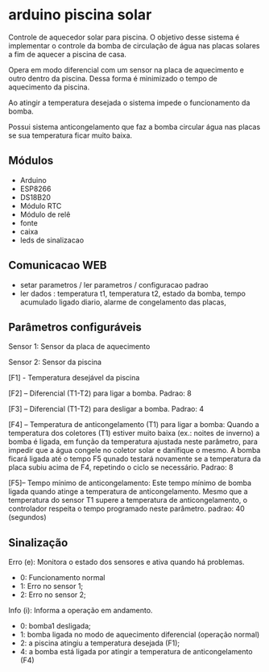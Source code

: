 # arduino piscina solar
Controle de aquecedor solar para piscina.
O objetivo desse sistema é implementar o controle da bomba de circulação de água nas placas solares a fim
de aquecer a piscina de casa.

Opera em modo diferencial com um sensor na placa de aquecimento e outro dentro da piscina. Dessa forma é minimizado o tempo de aquecimento da piscina. 

Ao atingir a temperatura desejada o sistema impede o funcionamento da bomba.

Possui sistema anticongelamento que faz a bomba circular água nas placas se sua temperatura ficar muito baixa.

## Módulos
* Arduino
* ESP8266
* DS18B20
* Módulo RTC
* Módulo de relê
* fonte
* caixa
* leds de sinalizacao


## Comunicacao WEB
* setar parametros / ler parametros / configuracao padrao
* ler dados :  temperatura t1, temperatura t2, estado da bomba, tempo acumulado ligado diario, alarme de congelamento das placas, 

## Parâmetros configuráveis

Sensor 1: Sensor da placa de aquecimento

Sensor 2: Sensor da piscina

[F1] - Temperatura desejável da piscina

[F2] – Diferencial (T1-T2) para ligar a bomba. Padrao: 8

[F3] – Diferencial (T1-T2) para desligar a bomba. Padrao: 4

[F4] – Temperatura de anticongelamento (T1) para ligar a bomba:
Quando a temperatura dos coletores (T1) estiver muito baixa (ex.: noites de inverno) a bomba é
ligada, em função da temperatura ajustada neste parâmetro, para impedir que a água congele
no coletor solar e danifique o mesmo. A bomba ficará ligada até o tempo F5 qunado testará 
novamente se a temperatura da placa subiu acima de F4, repetindo o ciclo se necessário.
Padrao: 8

[F5]– Tempo mínimo de anticongelamento:
Este tempo mínimo de bomba ligada quando atinge a temperatura de anticongelamento.
Mesmo que a temperatura do sensor T1 supere a temperatura de anticongelamento,
o controlador respeita o tempo programado neste parâmetro. 
padrao: 40 (segundos)

## Sinalização

Erro (e): Monitora o estado dos sensores e ativa quando há problemas.
* 0: Funcionamento normal
* 1: Erro no sensor 1;
* 2: Erro no sensor 2;

Info (i): Informa a operação em andamento. 
* 0: bomba1 desligada; 
* 1: bomba ligada no modo de aquecimento diferencial (operação normal)
* 2: a piscina atingiu a temperatura desejada (F1);
* 4: a bomba está ligada por atingir a temperatura de anticongelamento (F4)


